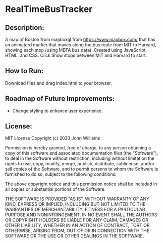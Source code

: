# RealTimeBusTracker

## Description: 
A map of Boston from mapboxgl from https://www.mapbox.com/ that has an animaterd marker that moves along the bus route from MIT to Harvard, showing each stop (using MBTA bus data). Created using JavaScript, HTML, and CSS. 
Click Show stops between MIT and Harvard to start. 

## How to Run:
Download files and drag index.html to your browser. 

## Roadmap of Future Improvements:
- Change styling to enhance user experience.  

## License:
MIT License
Copyright (c) 2020 John Williams

Permission is hereby granted, free of charge, to any person obtaining a copy
of this software and associated documentation files (the "Software"), to deal
in the Software without restriction, including without limitation the rights
to use, copy, modify, merge, publish, distribute, sublicense, and/or sell
copies of the Software, and to permit persons to whom the Software is
furnished to do so, subject to the following conditions:

The above copyright notice and this permission notice shall be included in all
copies or substantial portions of the Software.

THE SOFTWARE IS PROVIDED "AS IS", WITHOUT WARRANTY OF ANY KIND, EXPRESS OR
IMPLIED, INCLUDING BUT NOT LIMITED TO THE WARRANTIES OF MERCHANTABILITY,
FITNESS FOR A PARTICULAR PURPOSE AND NONINFRINGEMENT. IN NO EVENT SHALL THE
AUTHORS OR COPYRIGHT HOLDERS BE LIABLE FOR ANY CLAIM, DAMAGES OR OTHER
LIABILITY, WHETHER IN AN ACTION OF CONTRACT, TORT OR OTHERWISE, ARISING FROM,
OUT OF OR IN CONNECTION WITH THE SOFTWARE OR THE USE OR OTHER DEALINGS IN THE
SOFTWARE.
